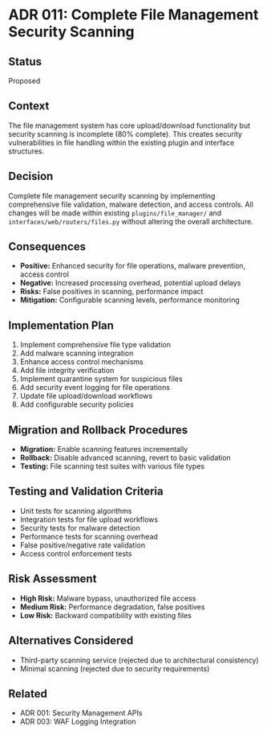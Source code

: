 # ADR 011: Complete File Management Security Scanning

## Status
Proposed

## Context
The file management system has core upload/download functionality but security scanning is incomplete (80% complete). This creates security vulnerabilities in file handling within the existing plugin and interface structures.

## Decision
Complete file management security scanning by implementing comprehensive file validation, malware detection, and access controls. All changes will be made within existing `plugins/file_manager/` and `interfaces/web/routers/files.py` without altering the overall architecture.

## Consequences
- **Positive:** Enhanced security for file operations, malware prevention, access control
- **Negative:** Increased processing overhead, potential upload delays
- **Risks:** False positives in scanning, performance impact
- **Mitigation:** Configurable scanning levels, performance monitoring

## Implementation Plan
1. Implement comprehensive file type validation
2. Add malware scanning integration
3. Enhance access control mechanisms
4. Add file integrity verification
5. Implement quarantine system for suspicious files
6. Add security event logging for file operations
7. Update file upload/download workflows
8. Add configurable security policies

## Migration and Rollback Procedures
- **Migration:** Enable scanning features incrementally
- **Rollback:** Disable advanced scanning, revert to basic validation
- **Testing:** File scanning test suites with various file types

## Testing and Validation Criteria
- Unit tests for scanning algorithms
- Integration tests for file upload workflows
- Security tests for malware detection
- Performance tests for scanning overhead
- False positive/negative rate validation
- Access control enforcement tests

## Risk Assessment
- **High Risk:** Malware bypass, unauthorized file access
- **Medium Risk:** Performance degradation, false positives
- **Low Risk:** Backward compatibility with existing files

## Alternatives Considered
- Third-party scanning service (rejected due to architectural consistency)
- Minimal scanning (rejected due to security requirements)

## Related
- ADR 001: Security Management APIs
- ADR 003: WAF Logging Integration